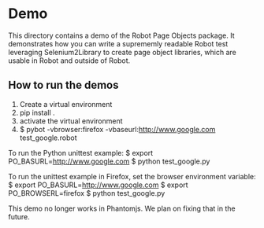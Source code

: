 Demo
====

This directory contains a demo of the Robot Page Objects package. It demonstrates how you can write a
suprememly readable Robot test leveraging Selenium2Library to create page object libraries, which are usable
in Robot and outside of Robot.

How to run the demos
--------------------

1. Create a virtual environment
2. pip install .
3. activate the virtual environment
4. $ pybot -vbrowser:firefox -vbaseurl:http://www.google.com test_google.robot

To run the Python unittest example:
$ export PO_BASURL=http://www.google.com
$ python test_google.py

To run the unittest example in Firefox, set the browser environment variable:
$ export PO_BASURL=http://www.google.com
$ export PO_BROWSERL=firefox
$ python test_google.py

This demo no longer works in Phantomjs. We plan on fixing that in the future.
